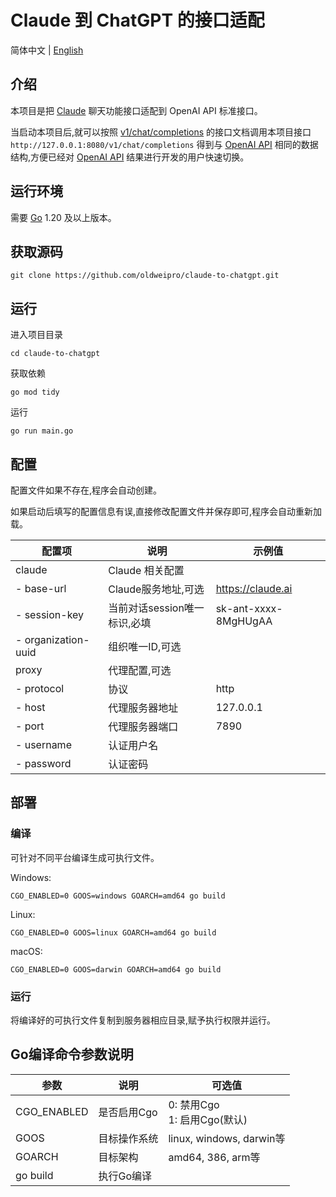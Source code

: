 # Claude 到 ChatGPT 的接口适配

简体中文 | [English](README.en_US.md)

## 介绍

本项目是把 [Claude](https://claude.ai) 聊天功能接口适配到 OpenAI API 标准接口。

当启动本项目后,就可以按照 [v1/chat/completions](https://platform.openai.com/docs/api-reference/chat)
的接口文档调用本项目接口 `http://127.0.0.1:8080/v1/chat/completions`
得到与 [OpenAI API](https://platform.openai.com/docs/api-reference/chat)
相同的数据结构,方便已经对 [OpenAI API](https://platform.openai.com/docs/api-reference/chat) 结果进行开发的用户快速切换。

## 运行环境

需要 [Go](https://go.dev/dl/) 1.20 及以上版本。

## 获取源码

```
git clone https://github.com/oldweipro/claude-to-chatgpt.git
```

## 运行

进入项目目录

```
cd claude-to-chatgpt
```

获取依赖

```
go mod tidy
```

运行

```
go run main.go
```

## 配置

配置文件如果不存在,程序会自动创建。

如果启动后填写的配置信息有误,直接修改配置文件并保存即可,程序会自动重新加载。

| 配置项                 | 说明                 | 示例值                  |
|---------------------|--------------------|----------------------|  
| claude              | Claude 相关配置        |                      |
| - base-url          | Claude服务地址,可选      | https://claude.ai    |
| - session-key       | 当前对话session唯一标识,必填 | sk-ant-xxxx-8MgHUgAA | 
| - organization-uuid | 组织唯一ID,可选          |                      |
| proxy               | 代理配置,可选            |                      |
| - protocol          | 协议                 | http                 |
| - host              | 代理服务器地址            | 127.0.0.1            |
| - port              | 代理服务器端口            | 7890                 |
| - username          | 认证用户名              |                      |
| - password          | 认证密码               |                      |

## 部署

### 编译

可针对不同平台编译生成可执行文件。

Windows:

```
CGO_ENABLED=0 GOOS=windows GOARCH=amd64 go build
```

Linux:

```
CGO_ENABLED=0 GOOS=linux GOARCH=amd64 go build 
```

macOS:

```
CGO_ENABLED=0 GOOS=darwin GOARCH=amd64 go build
```

### 运行

将编译好的可执行文件复制到服务器相应目录,赋予执行权限并运行。

## Go编译命令参数说明

| 参数          | 说明      | 可选值                      |
|-------------|---------|--------------------------|
| CGO_ENABLED | 是否启用Cgo | 0: 禁用Cgo<br>1: 启用Cgo(默认) |  
| GOOS        | 目标操作系统  | linux, windows, darwin等  |
| GOARCH      | 目标架构    | amd64, 386, arm等         |
| go build    | 执行Go编译  |                          |